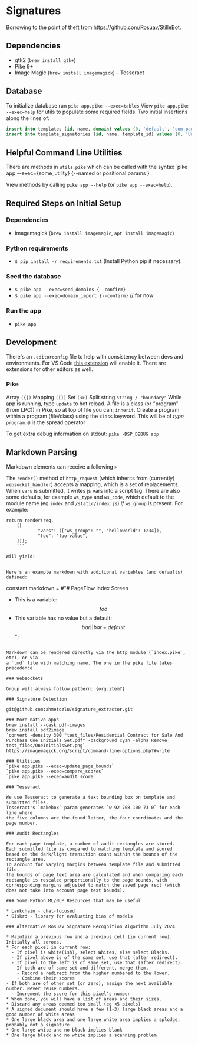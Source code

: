# Signatures

Borrowing to the point of theft from https://github.com/Rosuav/StilleBot.

## Dependencies

- gtk2 (`brew install gtk+`)
- Pike 9+
- Image Magic (`brew install imagemagick`)
– Tesseract

## Database
To initialize database run `pike app.pike --exec=tables`
View `pike app.pike --exec=help` for utils to populate some required fields.
Two initial insertions along the lines of:
```sql
insert into templates (id, name, domain) values (0, 'default', 'com.pageflow.');
insert into template_signatories (id, name, template_id) values (0, 'Unspecified', 0)
```

## Helpful Command Line Utilities

There are methods in `utils.pike` which can be called with the syntax `pike app --exec={some_utility} {--named or positional params }

View methods by calling `pike app --help` (or `pike app --exec=help`).

## Required Steps on Initial Setup

### Dependencies
* imagemagick (`brew install imagemagic`, `apt install imagemagic`)

### Python requirements
* `$ pip install -r requirements.txt` (Install Python pip if necessary).

### Seed the database
* `$ pike app --exec=seed_domains {--confirm}`
* `$ pike app --exec=domain_import {--confirm}` // for now

### Run the app
* `pike app`

## Development

There's an `.editorconfig` file to help with consistency between devs and environments.
For VS Code [this extension](https://marketplace.visualstudio.com/items?itemName=EditorConfig.EditorConfig) will enable it.
There are extensions for other editors as well.

### Pike

Array `({})`
Mapping `([])`
Set `(<>)`
Split string `string / "boundary"`
While app is running, type `update` to hot reload.
A file is a class (or "program" (from LPC)) in Pike, so at top of file you can: `inherit`.
Create a program within a program (file/class) using the `class` keyword. This will be of _type_ `program`.
`@` is the spread operator

To get extra debug information on stdout: `pike -DSP_DEBUG app`

## Markdown Parsing

Markdown elements can receive a following  `> `

The `render()` method of `http_request` (which inherits from (currently) `websocket_handler`) accepts
a mapping, which is a set of replacements.
When `vars` is submitted, it writes js vars into a script tag.
There are also some defaults, for example `ws_type` and `ws_code`, which
default to the module name (eg `index` and `/static/index.js`) _if_ `ws_group` is
present.
For example:
```
return render(req,
	([
			"vars": (["ws_group": "", "helloworld": 1234]),
			"foo": "foo-value",
	]));
	```

Will yield:
```
<script>let helloworld = 1234;
let ws_group = "";
let ws_type = "index";
let ws_code = "/static/index.js";
let ws_sync = null; import('/static/ws_sync.js?mtime=1711459399').then(m => ws_sync = m);</script>
```

Here's an example markdown with additional variables (and defaults) defined:

```
constant markdown = #"# PageFlow Index Screen

* This is a variable: $$foo$$
* This variable has no value but a default: $$bar||bar-default$$
";
```

Markdown can be rendered directly via the http module (`index.pike`, etc), or via
a `.md` file with matching name. The one in the pike file takes precedence.

### Websockets

Group will always follow pattern: {org:item?}

### Signature Detection

git@github.com:ahmetozlu/signature_extractor.git

### More native apps
brew install --cask pdf-images
brew install pdf2image
`convert -density 300 "test_files/Residential Contract for Sale And Purchase One Initials Set.pdf" -background cyan -alpha Remove test_files/OneInitialsSet.png`
https://imagemagick.org/script/command-line-options.php?#write

### Utilities
`pike app.pike --exec=update_page_bounds`
`pike app.pike --exec=compare_scores`
`pike app.pike --exec=audit_score`

### Tesseract

We use Tesseract to generate a text bounding box on template and submitted files.
Tesseract's `makebox` param generates `w 92 708 100 73 0` for each line where
the five columns are the found letter, the four coordinates and the page number.

### Audit Rectangles

For each page template, a number of audit rectangles are stored.
Each submitted file is compared to matching template and scored
based on the dark/light transition count within the bounds of the
rectangle area.
To account for varying margins between template file and submitted file,
the bounds of page text area are calculated and when comparing each
rectangle is rescaled proportionally to the page bounds, with
corresponding margins adjusted to match the saved page rect (which
does not take into account page text bounds).

### Some Python ML/NLP Resources that may be useful

* Lankchain - chat-focused
* Giskrd - library for evaluating bias of models

### Alternative Rosuav Signature Recognition Algorithm July 2024

* Maintain a previous row and a previous cell (in current row). Initially all zeroes.
* For each pixel in current row:
  - If pixel is white(ish), select Whites, else select Blacks.
  - If pixel above is of the same set, use that (after redirect).
  - If pixel to the left is of same set, use that (after redirect).
  - If both are of same set and different, merge them.
    - Record a redirect from the higher numbered to the lower.
    - Combine their scores
- If both are of other set (or zero), assign the next available number. Never reuse numbers.
  - Increment the score for this pixel's number
* When done, you will have a list of areas and their sizes.
* Discard any areas deemed too small (eg <5 pixels)
* A signed document should have a few (1-3) large black areas and a good number of white areas
* One large black area and one large white area implies a splodge, probably not a signature
* One large white and no black implies blank
* One large black and no white implies a scanning problem
